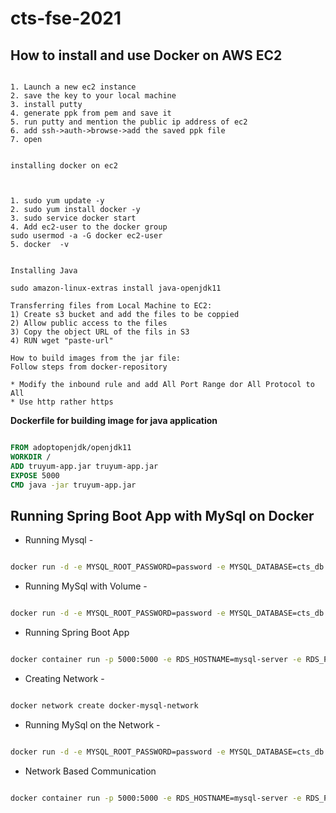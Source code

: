 # cts-fse-2021


## How to install and use Docker on AWS EC2

```text

1. Launch a new ec2 instance
2. save the key to your local machine
3. install putty
4. generate ppk from pem and save it
5. run putty and mention the public ip address of ec2
6. add ssh->auth->browse->add the saved ppk file
7. open


installing docker on ec2



1. sudo yum update -y
2. sudo yum install docker -y
3. sudo service docker start
4. Add ec2-user to the docker group 
sudo usermod -a -G docker ec2-user
5. docker  -v


Installing Java

sudo amazon-linux-extras install java-openjdk11

Transferring files from Local Machine to EC2:
1) Create s3 bucket and add the files to be coppied
2) Allow public access to the files
3) Copy the object URL of the fils in S3
4) RUN wget "paste-url"

How to build images from the jar file:
Follow steps from docker-repository

* Modify the inbound rule and add All Port Range dor All Protocol to All
* Use http rather https

```

__Dockerfile for building image for java application__

```Dockerfile

FROM adoptopenjdk/openjdk11
WORKDIR /
ADD truyum-app.jar truyum-app.jar
EXPOSE 5000
CMD java -jar truyum-app.jar

```

## Running Spring Boot App with MySql on Docker

* Running Mysql -

```bash

docker run -d -e MYSQL_ROOT_PASSWORD=password -e MYSQL_DATABASE=cts_db -e MYSQL_USER=docker -e MYSQL_PASSWORD=password -p 3306:3306 --name mysql-server mysql

```
* Running MySql with Volume - 

```bash

docker run -d -e MYSQL_ROOT_PASSWORD=password -e MYSQL_DATABASE=cts_db -e MYSQL_USER=docker -e MYSQL_PASSWORD=password -p 3306:3306 --name mysql-server  --volume mysql-db-volume:/var/lib/mysql mysql

```



* Running Spring Boot App

```bash

docker container run -p 5000:5000 -e RDS_HOSTNAME=mysql-server -e RDS_PORT=3306 --link=mysql-server --name spring-boot-docker spring-boot-docker

```

* Creating Network - 

```bash

docker network create docker-mysql-network

```
* Running MySql on the Network -

```bash

docker run -d -e MYSQL_ROOT_PASSWORD=password -e MYSQL_DATABASE=cts_db -e MYSQL_USER=docker -e MYSQL_PASSWORD=password -p 3306:3306 --name mysql-server  --volume mysql-db-volume:/var/lib/mysql --network=docker-mysql-network mysql

```

* Network Based Communication

 ```bash

docker container run -p 5000:5000 -e RDS_HOSTNAME=mysql-server -e RDS_PORT=3306 --name spring-boot-docker --network=docker-mysql-network spring-boot-docker

```





